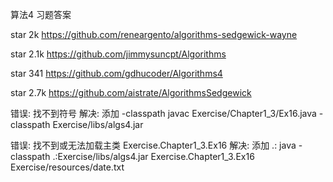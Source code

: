 算法4 习题答案

star 2k https://github.com/reneargento/algorithms-sedgewick-wayne

star 2.1k https://github.com/jimmysuncpt/Algorithms

star 341 https://github.com/gdhucoder/Algorithms4

star 2.7k https://github.com/aistrate/AlgorithmsSedgewick


错误: 找不到符号
解决: 添加 -classpath
javac Exercise/Chapter1_3/Ex16.java -classpath Exercise/libs/algs4.jar

错误: 找不到或无法加载主类 Exercise.Chapter1_3.Ex16
解决: 添加 .:
java -classpath .:Exercise/libs/algs4.jar Exercise.Chapter1_3.Ex16 Exercise/resources/date.txt 

